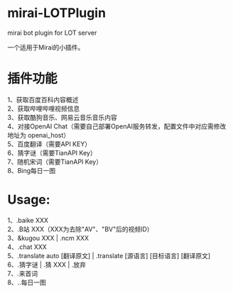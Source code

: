 # mirai-LOTPlugin
mirai bot plugin for LOT server

一个适用于Mirai的小插件。
# 插件功能
1、获取百度百科内容概述  
2、获取哔哩哔哩视频信息  
3、获取酷狗音乐、网易云音乐音乐内容  
4、对接OpenAI Chat（需要自己部署OpenAI服务转发，配置文件中对应需修改地址为 openai_host）  
5、百度翻译（需要API KEY）  
6、猜字谜（需要TianAPI Key）  
7、随机宋词（需要TianAPI Key）  
8、Bing每日一图  
# Usage:
1、.baike XXX  
2、.B站 XXX（XXX为去除"AV"、"BV"后的视频ID）  
3、&kugou XXX | .ncm XXX  
4、.chat XXX  
5、.translate auto [翻译原文] | .translate [源语言] [目标语言] [翻译原文]  
6、.猜字谜 | .猜 XXX | .放弃  
7、.来首词  
8、..每日一图  
